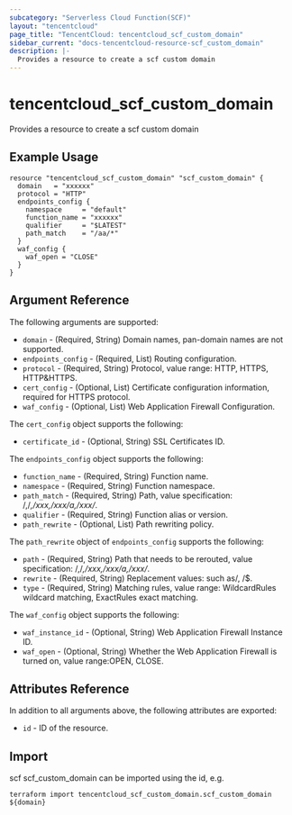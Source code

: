 ```yaml
---
subcategory: "Serverless Cloud Function(SCF)"
layout: "tencentcloud"
page_title: "TencentCloud: tencentcloud_scf_custom_domain"
sidebar_current: "docs-tencentcloud-resource-scf_custom_domain"
description: |-
  Provides a resource to create a scf custom domain
---
```


# tencentcloud_scf_custom_domain

Provides a resource to create a scf custom domain

## Example Usage

```hcl
resource "tencentcloud_scf_custom_domain" "scf_custom_domain" {
  domain   = "xxxxxx"
  protocol = "HTTP"
  endpoints_config {
    namespace     = "default"
    function_name = "xxxxxx"
    qualifier     = "$LATEST"
    path_match    = "/aa/*"
  }
  waf_config {
    waf_open = "CLOSE"
  }
}
```

## Argument Reference

The following arguments are supported:

* `domain` - (Required, String) Domain names, pan-domain names are not supported.
* `endpoints_config` - (Required, List) Routing configuration.
* `protocol` - (Required, String) Protocol, value range: HTTP, HTTPS, HTTP&HTTPS.
* `cert_config` - (Optional, List) Certificate configuration information, required for HTTPS protocol.
* `waf_config` - (Optional, List) Web Application Firewall Configuration.

The `cert_config` object supports the following:

* `certificate_id` - (Optional, String) SSL Certificates ID.

The `endpoints_config` object supports the following:

* `function_name` - (Required, String) Function name.
* `namespace` - (Required, String) Function namespace.
* `path_match` - (Required, String) Path, value specification: /,/*,/xxx,/xxx/a,/xxx/*.
* `qualifier` - (Required, String) Function alias or version.
* `path_rewrite` - (Optional, List) Path rewriting policy.

The `path_rewrite` object of `endpoints_config` supports the following:

* `path` - (Required, String) Path that needs to be rerouted, value specification: /,/*,/xxx,/xxx/a,/xxx/*.
* `rewrite` - (Required, String) Replacement values: such as/, /$.
* `type` - (Required, String) Matching rules, value range: WildcardRules wildcard matching, ExactRules exact matching.

The `waf_config` object supports the following:

* `waf_instance_id` - (Optional, String) Web Application Firewall Instance ID.
* `waf_open` - (Optional, String) Whether the Web Application Firewall is turned on, value range:OPEN, CLOSE.

## Attributes Reference

In addition to all arguments above, the following attributes are exported:

* `id` - ID of the resource.




## Import

scf scf_custom_domain can be imported using the id, e.g.

```
terraform import tencentcloud_scf_custom_domain.scf_custom_domain ${domain}
```

